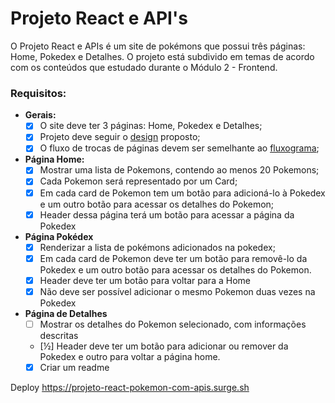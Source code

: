 # **Projeto React e API's**
O Projeto React e APIs é um site de pokémons que possui três páginas: Home, Pokedex e Detalhes. O projeto está subdivido em temas de acordo com os conteúdos que estudado durante o Módulo 2 - Frontend.


### **Requisitos:**
- **Gerais:**
	- [X] O site deve ter 3 páginas: Home, Pokedex e Detalhes;
	- [X] Projeto deve seguir o [design](https://www.figma.com/file/KseyA2Ofghiek2Cy3ZaDre/Poked%C3%A9x?t=AEi3zEmWmarf1FbP-0 "design") proposto;
	- [X] O fluxo de trocas de páginas devem ser semelhante ao [fluxograma](https://www.figma.com/proto/KseyA2Ofghiek2Cy3ZaDre/Poked%C3%A9x?page-id=0%3A1&node-id=2%3A2&viewport=358%2C197%2C0.27&scaling=scale-down&starting-point-node-id=2%3A2 "fluxograma");
- **Página Home:**
	- [X]  Mostrar uma lista de Pokemons, contendo ao menos 20 Pokemons;
	- [X] Cada Pokemon será representado por um Card;
	- [X] Em cada card de Pokemon tem um botão para adicioná-lo à Pokedex e um outro botão para acessar os detalhes do Pokemon;
	- [X] Header dessa página terá um botão para acessar a página da Pokedex
- **Página Pokédex**
	- [X] Renderizar a lista de pokémons adicionados na pokedex;
	- [X] Em cada card de Pokemon deve ter um botão para removê-lo da Pokedex e um outro botão para acessar os detalhes do Pokemon.
	- [X] Header deve ter um botão para voltar para a Home
	- [X] Não deve ser possível adicionar o mesmo Pokemon duas vezes na Pokedex
- **Página de Detalhes**
	- [ ] Mostrar os detalhes do Pokemon selecionado, com informações descritas
	- [½] Header deve ter um botão para adicionar ou remover da Pokedex e outro para voltar a página home.
    - [X] Criar um readme

Deploy
https://projeto-react-pokemon-com-apis.surge.sh




